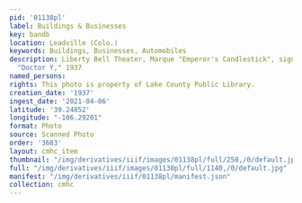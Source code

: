```yaml
---
pid: '01138pl'
label: Buildings & Businesses
key: bandb
location: Leadville (Colo.)
keywords: Buildings, Businesses, Automobiles
description: Liberty Bell Theater, Marque "Emperor's Candlestick", sign advertising
  "Doctor Y," 1937
named_persons: 
rights: This photo is property of Lake County Public Library.
creation_date: '1937'
ingest_date: '2021-04-06'
latitude: '39.24852'
longitude: "-106.29201"
format: Photo
source: Scanned Photo
order: '3683'
layout: cmhc_item
thumbnail: "/img/derivatives/iiif/images/01138pl/full/250,/0/default.jpg"
full: "/img/derivatives/iiif/images/01138pl/full/1140,/0/default.jpg"
manifest: "/img/derivatives/iiif/01138pl/manifest.json"
collection: cmhc
---
```

